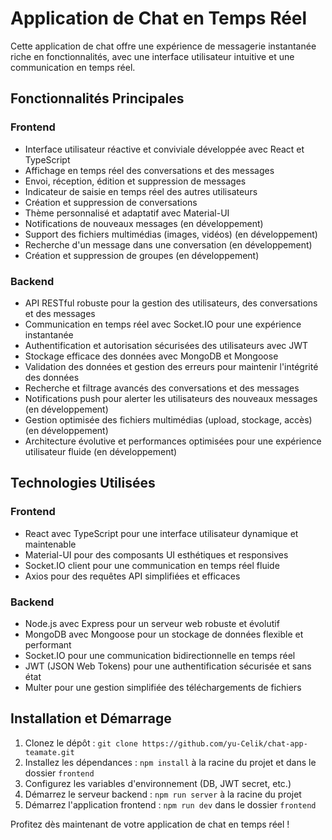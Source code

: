 # Application de Chat en Temps Réel

Cette application de chat offre une expérience de messagerie instantanée riche en fonctionnalités, avec une interface utilisateur intuitive et une communication en temps réel.

## Fonctionnalités Principales

### Frontend

- Interface utilisateur réactive et conviviale développée avec React et TypeScript
- Affichage en temps réel des conversations et des messages
- Envoi, réception, édition et suppression de messages
- Indicateur de saisie en temps réel des autres utilisateurs
- Création et suppression de conversations
- Thème personnalisé et adaptatif avec Material-UI
- Notifications de nouveaux messages (en développement)
- Support des fichiers multimédias (images, vidéos) (en développement)
- Recherche d'un message dans une conversation (en développement)
- Création et suppression de groupes (en développement)

### Backend

- API RESTful robuste pour la gestion des utilisateurs, des conversations et des messages
- Communication en temps réel avec Socket.IO pour une expérience instantanée
- Authentification et autorisation sécurisées des utilisateurs avec JWT
- Stockage efficace des données avec MongoDB et Mongoose
- Validation des données et gestion des erreurs pour maintenir l'intégrité des données
- Recherche et filtrage avancés des conversations et des messages
- Notifications push pour alerter les utilisateurs des nouveaux messages (en développement)
- Gestion optimisée des fichiers multimédias (upload, stockage, accès) (en développement)
- Architecture évolutive et performances optimisées pour une expérience utilisateur fluide (en développement)

## Technologies Utilisées

### Frontend
- React avec TypeScript pour une interface utilisateur dynamique et maintenable
- Material-UI pour des composants UI esthétiques et responsives
- Socket.IO client pour une communication en temps réel fluide
- Axios pour des requêtes API simplifiées et efficaces

### Backend
- Node.js avec Express pour un serveur web robuste et évolutif
- MongoDB avec Mongoose pour un stockage de données flexible et performant
- Socket.IO pour une communication bidirectionnelle en temps réel
- JWT (JSON Web Tokens) pour une authentification sécurisée et sans état
- Multer pour une gestion simplifiée des téléchargements de fichiers

## Installation et Démarrage

1. Clonez le dépôt : `git clone https://github.com/yu-Celik/chat-app-teamate.git`
2. Installez les dépendances : `npm install` à la racine du projet et dans le dossier `frontend`
3. Configurez les variables d'environnement (DB, JWT secret, etc.)
4. Démarrez le serveur backend : `npm run server` à la racine du projet
5. Démarrez l'application frontend : `npm run dev` dans le dossier `frontend`

Profitez dès maintenant de votre application de chat en temps réel !
